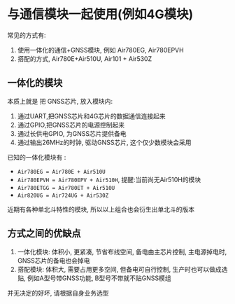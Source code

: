 # 与通信模块一起使用(例如4G模块)

常见的方式有:

1. 使用一体化的通信+GNSS模块, 例如 Air780EG, Air780EPVH
2. 搭配的方式, Air780E+Air510U, Air101 + Air530Z

## 一体化的模块

本质上就是 把 GNSS芯片, 放入模块内:

1. 通过UART,把GNSS芯片和4G芯片的数据通信连接起来
2. 通过GPIO,把GNSS芯片的电源控制起来
3. 通过长供电GPIO, 为GNSS芯片提供备电
4. 通过输出26MHz的时钟, 驱动GNSS芯片, 这个仅少数模块会采用

已知的一体化模块有 :

* `Air780EG = Air780E + Air510U`
* `Air780EPVH = Air780EPV + Air510H`, 提醒:当前尚无Air510H的模块
* `Air780ETGG = Air780ET + Air510U`
* `Air820UG = Air724UG + Air530Z`

近期有各种单北斗特性的模块, 所以以上组合也会衍生出单北斗的版本

## 方式之间的优缺点

1. 一体化模块: 体积小, 更紧凑, 节省布线空间, 备电由主芯片控制, 主电源掉电时, GNSS芯片的备电也会掉电
2. 搭配模块: 体积大, 需要占用更多空间, 但备电可自行控制, 生产时也可以做成选贴, 例如A型号带GNSS功能, B型号不带就不贴GNSS模组

并无决定的好坏, 请根据自身业务选型
